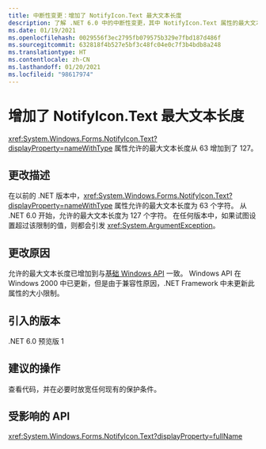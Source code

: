 ```yaml
---
title: 中断性变更：增加了 NotifyIcon.Text 最大文本长度
description: 了解 .NET 6.0 中的中断性变更，其中 NotifyIcon.Text 属性的最大文本长度有所增加。
ms.date: 01/19/2021
ms.openlocfilehash: 0029556f3ec2795fb079575b329e7fbd187d486f
ms.sourcegitcommit: 632818f4b527e5bf3c48fc04e0c7f3b4bdb8a248
ms.translationtype: HT
ms.contentlocale: zh-CN
ms.lasthandoff: 01/20/2021
ms.locfileid: "98617974"
---
```

# <a name="notifyicontext-maximum-text-length-increased"></a>增加了 NotifyIcon.Text 最大文本长度

<xref:System.Windows.Forms.NotifyIcon.Text?displayProperty=nameWithType> 属性允许的最大文本长度从 63 增加到了 127。

## <a name="change-description"></a>更改描述

在以前的 .NET 版本中，<xref:System.Windows.Forms.NotifyIcon.Text?displayProperty=nameWithType> 属性允许的最大文本长度为 63 个字符。 从 .NET 6.0 开始，允许的最大文本长度为 127 个字符。 在任何版本中，如果试图设置超过该限制的值，则都会引发 <xref:System.ArgumentException>。

## <a name="reason-for-change"></a>更改原因

允许的最大文本长度已增加到与[基础 Windows API](/windows/win32/api/shellapi/ns-shellapi-notifyicondataw#nif_showtip-0x00000080) 一致。 Windows API 在 Windows 2000 中已更新，但是由于兼容性原因，.NET Framework 中未更新此属性的大小限制。

## <a name="version-introduced"></a>引入的版本

.NET 6.0 预览版 1

## <a name="recommended-action"></a>建议的操作

查看代码，并在必要时放宽任何现有的保护条件。

## <a name="affected-apis"></a>受影响的 API

<xref:System.Windows.Forms.NotifyIcon.Text?displayProperty=fullName>

<!--

### Affected APIs

- `P:System.Windows.Forms.NotifyIcon.Text`

### Category

Windows Forms

-->
